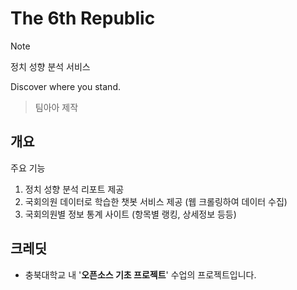 # The 6th Republic
 > [!NOTE]
 > 정치 성향 분석 서비스
>
Discover where you stand.

> 팀아아 제작

## 개요
주요 기능
1. 정치 성향 분석 리포트 제공
2. 국회의원 데이터로 학습한 챗봇 서비스 제공 (웹 크롤링하여 데이터 수집)
3. 국회의원별 정보 통계 사이트 (항목별 랭킹, 상세정보 등등)

## 크레딧
- 충북대학교 내 '**오픈소스 기초 프로젝트**' 수업의 프로젝트입니다.
